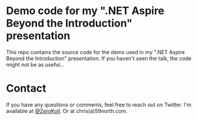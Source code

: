 # Demo code for my ".NET Aspire Beyond the Introduction" presentation

This repo contains the source code for the demo used in my 
".NET Aspire Beyond the Introduction" presentation. If you haven't 
seen the talk, the code might not be as useful... 

# Contact

If you have any questions or comments, feel free to reach out on Twitter. 
I'm available at [@ZeroKoll](https://www.twitter.com/ZeroKoll). 
Or at chris(a)59north.com.